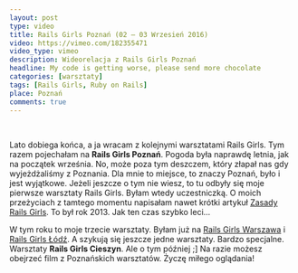 ```yaml
---
layout: post
type: video
title: Rails Girls Poznań (02 – 03 Wrzesień 2016)
video: https://vimeo.com/182355471
video_type: vimeo
description: Wideorelacja z Rails Girls Poznań
headline: My code is getting worse, please send more chocolate
categories: [warsztaty]
tags: [Rails Girls, Ruby on Rails]
place: Poznań
comments: true
---
```


<br>

Lato dobiega końca, a ja wracam z kolejnymi warsztatami Rails Girls. Tym razem pojechałam na **Rails Girls Poznań**. Pogoda była naprawdę letnia, jak na początek września. No, może poza tym deszczem, który złapał nas gdy wyjeżdżaliśmy z Poznania. Dla mnie to miejsce, to znaczy Poznań, było i jest wyjątkowe. Jeżeli jeszcze o tym nie wiesz, to tu odbyły się moje pierwsze warsztaty Rails Girls. Byłam wtedy uczestniczką. O moich przeżyciach z tamtego momentu napisałam nawet krótki artykuł <a href="{{ site.baseurl }}/rails-girls-rules" title="Rails Girls Poznań - Ja jako uczestniczka">Zasady Rails Girls</a>. To był rok 2013. Jak ten czas szybko leci...

W tym roku to moje trzecie warsztaty. Byłam już na <a href="{{ site.baseurl }}/rails-girls-warsaw-2016" title="Rails Girls Warsaw - wideorelacja">Rails Girls Warszawa</a> i <a href="{{ site.baseurl }}/rails-girls-lodz" title="Rails Girls Łódź - wideorelacja">Rails Girls Łódź</a>. A szykują się jeszcze jedne warsztaty. Bardzo specjalne. Warsztaty **Rails Girls Cieszyn**. Ale o tym później ;] Na razie możesz obejrzeć film z Poznańskich warsztatów. Życzę miłego oglądania!
